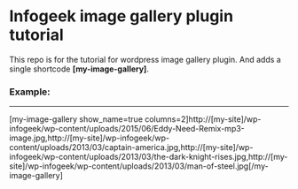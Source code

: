 # Infogeek image gallery plugin tutorial

This repo is for the tutorial for wordpress image gallery plugin. And adds a single shortcode __[my-image-gallery]__.


### Example:
---
[my-image-gallery show_name=true columns=2]http://[my-site]/wp-infogeek/wp-content/uploads/2015/06/Eddy-Need-Remix-mp3-image.jpg,http://[my-site]/wp-infogeek/wp-content/uploads/2013/03/captain-america.jpg,http://[my-site]/wp-infogeek/wp-content/uploads/2013/03/the-dark-knight-rises.jpg,http://[my-site]/wp-infogeek/wp-content/uploads/2013/03/man-of-steel.jpg[/my-image-gallery]